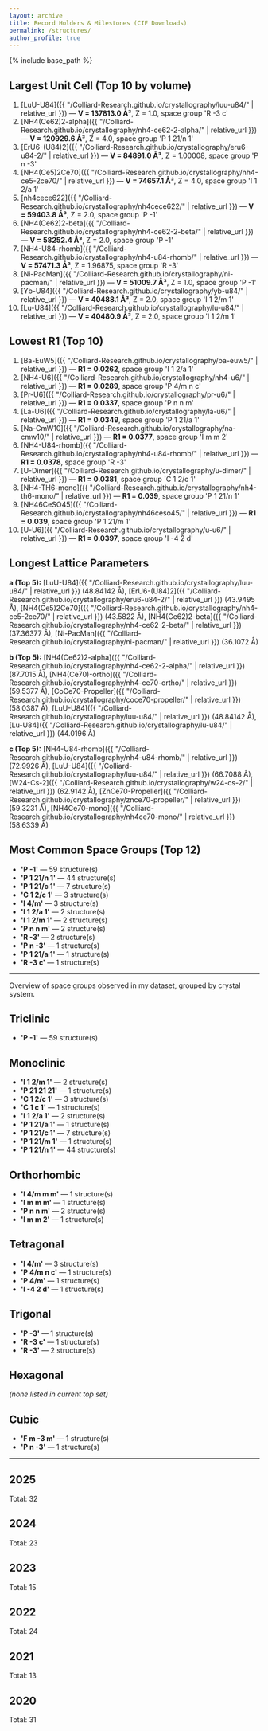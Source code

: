 ```yaml
---
layout: archive
title: Record Holders & Milestones (CIF Downloads)
permalink: /structures/
author_profile: true
---
```


{% include base_path %}

## Largest Unit Cell (Top 10 by volume)
1. [LuU-U84]({{ "/Colliard-Research.github.io/crystallography/luu-u84/" | relative_url }}) — **V = 137813.0 Å³**, Z = 1.0, space group 'R -3 c'
2. [NH4(Ce62)2-alpha]({{ "/Colliard-Research.github.io/crystallography/nh4-ce62-2-alpha/" | relative_url }}) — **V = 120929.6 Å³**, Z = 4.0, space group 'P 1 21/n 1'
3. [ErU6-(U84)2]({{ "/Colliard-Research.github.io/crystallography/eru6-u84-2/" | relative_url }}) — **V = 84891.0 Å³**, Z = 1.00008, space group 'P n -3'
4. [NH4(Ce5)2Ce70]({{ "/Colliard-Research.github.io/crystallography/nh4-ce5-2ce70/" | relative_url }}) — **V = 74657.1 Å³**, Z = 4.0, space group 'I 1 2/a 1'
5. [nh4cece622]({{ "/Colliard-Research.github.io/crystallography/nh4cece622/" | relative_url }}) — **V = 59403.8 Å³**, Z = 2.0, space group 'P -1'
6. [NH4(Ce62)2-beta]({{ "/Colliard-Research.github.io/crystallography/nh4-ce62-2-beta/" | relative_url }}) — **V = 58252.4 Å³**, Z = 2.0, space group 'P -1'
7. [NH4-U84-rhomb]({{ "/Colliard-Research.github.io/crystallography/nh4-u84-rhomb/" | relative_url }}) — **V = 57471.3 Å³**, Z = 1.96875, space group 'R -3'
8. [Ni-PacMan]({{ "/Colliard-Research.github.io/crystallography/ni-pacman/" | relative_url }}) — **V = 51009.7 Å³**, Z = 1.0, space group 'P -1'
9. [Yb-U84]({{ "/Colliard-Research.github.io/crystallography/yb-u84/" | relative_url }}) — **V = 40488.1 Å³**, Z = 2.0, space group 'I 1 2/m 1'
10. [Lu-U84]({{ "/Colliard-Research.github.io/crystallography/lu-u84/" | relative_url }}) — **V = 40480.9 Å³**, Z = 2.0, space group 'I 1 2/m 1'

## Lowest R1 (Top 10)
1. [Ba-EuW5]({{ "/Colliard-Research.github.io/crystallography/ba-euw5/" | relative_url }}) — **R1 = 0.0262**, space group 'I 1 2/a 1'
2. [NH4-U6]({{ "/Colliard-Research.github.io/crystallography/nh4-u6/" | relative_url }}) — **R1 = 0.0289**, space group 'P 4/m n c'
3. [Pr-U6]({{ "/Colliard-Research.github.io/crystallography/pr-u6/" | relative_url }}) — **R1 = 0.0337**, space group 'P n n m'
4. [La-U6]({{ "/Colliard-Research.github.io/crystallography/la-u6/" | relative_url }}) — **R1 = 0.0349**, space group 'P 1 21/a 1'
5. [Na-CmW10]({{ "/Colliard-Research.github.io/crystallography/na-cmw10/" | relative_url }}) — **R1 = 0.0377**, space group 'I m m 2'
6. [NH4-U84-rhomb]({{ "/Colliard-Research.github.io/crystallography/nh4-u84-rhomb/" | relative_url }}) — **R1 = 0.0378**, space group 'R -3'
7. [U-Dimer]({{ "/Colliard-Research.github.io/crystallography/u-dimer/" | relative_url }}) — **R1 = 0.0381**, space group 'C 1 2/c 1'
8. [NH4-TH6-mono]({{ "/Colliard-Research.github.io/crystallography/nh4-th6-mono/" | relative_url }}) — **R1 = 0.039**, space group 'P 1 21/n 1'
9. [NH46CeSO45]({{ "/Colliard-Research.github.io/crystallography/nh46ceso45/" | relative_url }}) — **R1 = 0.039**, space group 'P 1 21/m 1'
10. [U-U6]({{ "/Colliard-Research.github.io/crystallography/u-u6/" | relative_url }}) — **R1 = 0.0397**, space group 'I -4 2 d'

## Longest Lattice Parameters
**a (Top 5):**  [LuU-U84]({{ "/Colliard-Research.github.io/crystallography/luu-u84/" | relative_url }}) (48.84142 Å), [ErU6-(U84)2]({{ "/Colliard-Research.github.io/crystallography/eru6-u84-2/" | relative_url }}) (43.9495 Å), [NH4(Ce5)2Ce70]({{ "/Colliard-Research.github.io/crystallography/nh4-ce5-2ce70/" | relative_url }}) (43.5822 Å), [NH4(Ce62)2-beta]({{ "/Colliard-Research.github.io/crystallography/nh4-ce62-2-beta/" | relative_url }}) (37.36377 Å), [Ni-PacMan]({{ "/Colliard-Research.github.io/crystallography/ni-pacman/" | relative_url }}) (36.1072 Å)

**b (Top 5):**  [NH4(Ce62)2-alpha]({{ "/Colliard-Research.github.io/crystallography/nh4-ce62-2-alpha/" | relative_url }}) (87.7015 Å), [NH4(Ce70)-ortho]({{ "/Colliard-Research.github.io/crystallography/nh4-ce70-ortho/" | relative_url }}) (59.5377 Å), [CoCe70-Propeller]({{ "/Colliard-Research.github.io/crystallography/coce70-propeller/" | relative_url }}) (58.0387 Å), [LuU-U84]({{ "/Colliard-Research.github.io/crystallography/luu-u84/" | relative_url }}) (48.84142 Å), [Lu-U84]({{ "/Colliard-Research.github.io/crystallography/lu-u84/" | relative_url }}) (44.0196 Å)

**c (Top 5):**  [NH4-U84-rhomb]({{ "/Colliard-Research.github.io/crystallography/nh4-u84-rhomb/" | relative_url }}) (72.9926 Å), [LuU-U84]({{ "/Colliard-Research.github.io/crystallography/luu-u84/" | relative_url }}) (66.7088 Å), [W24-Cs-2]({{ "/Colliard-Research.github.io/crystallography/w24-cs-2/" | relative_url }}) (62.9142 Å), [ZnCe70-Propeller]({{ "/Colliard-Research.github.io/crystallography/znce70-propeller/" | relative_url }}) (59.3231 Å), [NH4Ce70-mono]({{ "/Colliard-Research.github.io/crystallography/nh4ce70-mono/" | relative_url }}) (58.6339 Å)

## Most Common Space Groups (Top 12)
- **'P -1'** — 59 structure(s)
- **'P 1 21/n 1'** — 44 structure(s)
- **'P 1 21/c 1'** — 7 structure(s)
- **'C 1 2/c 1'** — 3 structure(s)
- **'I 4/m'** — 3 structure(s)
- **'I 1 2/a 1'** — 2 structure(s)
- **'I 1 2/m 1'** — 2 structure(s)
- **'P n n m'** — 2 structure(s)
- **'R -3'** — 2 structure(s)
- **'P n -3'** — 1 structure(s)
- **'P 1 21/a 1'** — 1 structure(s)
- **'R -3 c'** — 1 structure(s)

----

Overview of space groups observed in my dataset, grouped by crystal system.

## Triclinic
- **'P -1'** — 59 structure(s)

## Monoclinic
- **'I 1 2/m 1'** — 2 structure(s)
- **'P 21 21 21'** — 1 structure(s)
- **'C 1 2/c 1'** — 3 structure(s)
- **'C 1 c 1'** — 1 structure(s)
- **'I 1 2/a 1'** — 2 structure(s)
- **'P 1 21/a 1'** — 1 structure(s)
- **'P 1 21/c 1'** — 7 structure(s)
- **'P 1 21/m 1'** — 1 structure(s)
- **'P 1 21/n 1'** — 44 structure(s)

## Orthorhombic
- **'I 4/m m m'** — 1 structure(s)
- **'I m m m'** — 1 structure(s)
- **'P n n m'** — 2 structure(s)
- **'I m m 2'** — 1 structure(s)

## Tetragonal
- **'I 4/m'** — 3 structure(s)
- **'P 4/m n c'** — 1 structure(s)
- **'P 4/m'** — 1 structure(s)
- **'I -4 2 d'** — 1 structure(s)

## Trigonal
- **'P -3'** — 1 structure(s)
- **'R -3 c'** — 1 structure(s)
- **'R -3'** — 2 structure(s)

## Hexagonal
*(none listed in current top set)*

## Cubic
- **'F m -3 m'** — 1 structure(s)
- **'P n -3'** — 1 structure(s)

-----

## 2025  
Total: 32

## 2024  
Total: 23

## 2023  
Total: 15

## 2022  
Total: 24

## 2021  
Total: 13

## 2020  
Total: 31

